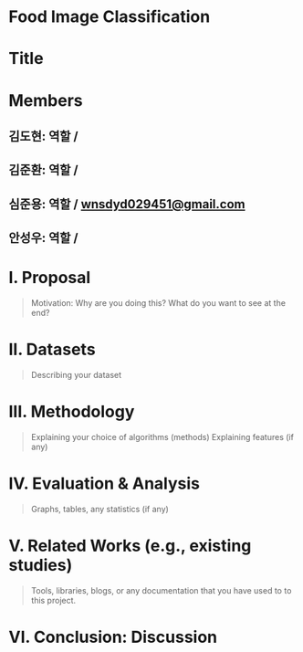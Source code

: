 # Food Image Classification
# 
# Title
# 
# Members
## 김도현: 역할 /
## 김준환: 역할 /
## 심준용: 역할 / wnsdyd029451@gmail.com
## 안성우: 역할 / 

# I. Proposal
> Motivation: Why are you doing this?
> What do you want to see at the end?

# II. Datasets
> Describing your dataset

# III. Methodology
> Explaining your choice of algorithms (methods)
> Explaining features (if any)

# IV. Evaluation & Analysis
> Graphs, tables, any statistics (if any)

# V. Related Works (e.g., existing studies)
> Tools, libraries, blogs, or any documentation that you have used to to this project.

# VI. Conclusion: Discussion

